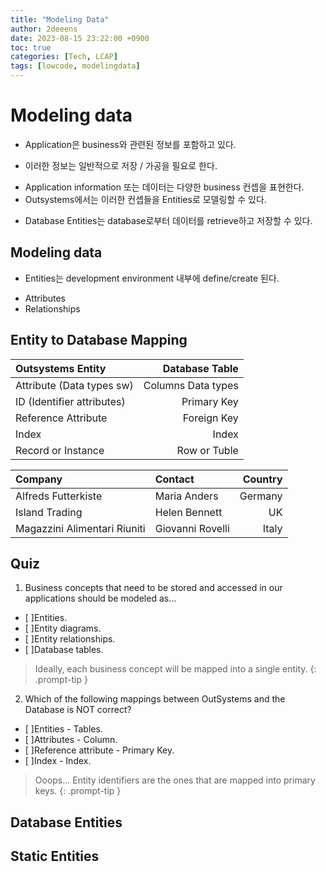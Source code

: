 ```yaml
---
title: "Modeling Data"
author: 2deeens
date: 2023-08-15 23:22:00 +0900
toc: true
categories: [Tech, LCAP]
tags: [lowcode, modelingdata]
---
```


# Modeling data

- Application은 business와 관련된 정보를 포함하고 있다.
 + 이러한 정보는 일반적으로 저장 / 가공을 필요로 한다.
- Application information 또는 데이터는 다양한 business 컨셉을 표현한다.
- Outsystems에서는 이러한 컨셉들을 Entities로 모델링할 수 있다.
 + Database Entities는 database로부터 데이터를 retrieve하고 저장할 수 있다.

## Modeling data
- Entities는 development environment 내부에 define/create 된다.
 + Attributes
 + Relationships

## Entity to Database Mapping
| Outsystems Entity            | Database Table          | 
|:-----------------------------|------------------------:|
| Attribute (Data types sw)    | Columns Data types      |
| ID (Identifier attributes)   | Primary Key             |
| Reference Attribute          | Foreign Key             |
| Index                        | Index                   |
| Record or Instance           | Row or Tuble            |

| Company                      | Contact          | Country |
|:-----------------------------|:-----------------|--------:|
| Alfreds Futterkiste          | Maria Anders     | Germany |
| Island Trading               | Helen Bennett    | UK      |
| Magazzini Alimentari Riuniti | Giovanni Rovelli | Italy   |

## Quiz
1. Business concepts that need to be stored and accessed in our applications should be modeled as...

- [ ]Entities.
- [ ]Entity diagrams.
- [ ]Entity relationships.
- [ ]Database tables.

> Ideally, each business concept will be mapped into a single entity.
{: .prompt-tip }

2. Which of the following mappings between OutSystems and the Database is NOT correct?

- [ ]Entities - Tables.
- [ ]Attributes - Column.
- [ ]Reference attribute - Primary Key.
- [ ]Index - Index.

> Ooops... Entity identifiers are the ones that are mapped into primary keys.
{: .prompt-tip }


## Database Entities

## Static Entities
